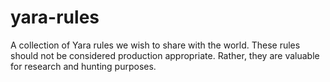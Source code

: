 # yara-rules
A collection of Yara rules we wish to share with the world. These rules should not be considered production appropriate. Rather, they are valuable for research and hunting purposes.
